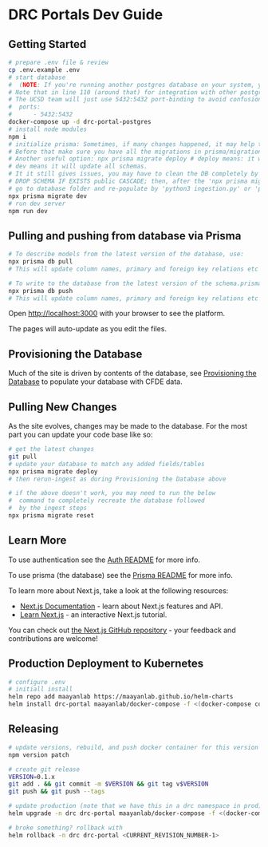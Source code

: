 # DRC Portals Dev Guide

## Getting Started
```bash
# prepare .env file & review
cp .env.example .env
# start database
#  (NOTE: If you're running another postgres database on your system, you should turn it off as the ports will conflict)
# Note that in line 110 (around that) for integration with other postgres containers, one may map other ports to 5432.
# The UCSD team will just use 5432:5432 port-binding to avoid confusion.
#  ports:
#      - 5432:5432
docker-compose up -d drc-portal-postgres
# install node modules
npm i
# initialize prisma: Sometimes, if many changes happened, it may help to do: 'npx prisma migrate reset' 
# Before that make sure you have all the migrations in prisma/migrations folder.
# Another useful option: npx prisma migrate deploy # deploy means: it will only update the public schema
# dev means it will update all schemas.
# It it still gives issues, you may have to clean the DB completely by removing the public schema as well in psql:
# DROP SCHEMA IF EXISTS public CASCADE; then, after the 'npx prisma migrate dev',
# go to database folder and re-populate by 'python3 ingestion.py' or 'python ingestion.py'
npx prisma migrate dev
# run dev server
npm run dev
```

## Pulling and pushing from database via Prisma
```bash
# To describe models from the latest version of the database, use:
npx prisma db pull
# This will update column names, primary and foreign key relations etc from the database into the schema.prisma file.

# To write to the database from the latest version of the schema.prisma file, use:
npx prisma db push
# This will update column names, primary and foreign key relations etc from the schema.prisma file into the database. However, check docs to make sure data is not lost while updating columns.
```


Open [http://localhost:3000](http://localhost:3000) with your browser to see the platform.

The pages will auto-update as you edit the files.

## Provisioning the Database

Much of the site is driven by contents of the database, see [Provisioning the Database](../database/README.md) to populate your database with CFDE data.

## Pulling New Changes

As the site evolves, changes may be made to the database. For the most part you can update your code base like so:
```bash
# get the latest changes
git pull
# update your database to match any added fields/tables
npx prisma migrate deploy
# then rerun-ingest as during Provisioning the Database above

# if the above doesn't work, you may need to run the below
#  command to completely recreate the database followed
#  by the ingest steps
npx prisma migrate reset
```

## Learn More

To use authentication see the [Auth README](./lib/auth/README.md) for more info.

To use prisma (the database) see the [Prisma README](./lib/prisma/README.md) for more info.

To learn more about Next.js, take a look at the following resources:

- [Next.js Documentation](https://nextjs.org/docs) - learn about Next.js features and API.
- [Learn Next.js](https://nextjs.org/learn) - an interactive Next.js tutorial.

You can check out [the Next.js GitHub repository](https://github.com/vercel/next.js/) - your feedback and contributions are welcome!

## Production Deployment to Kubernetes

```bash
# configure .env
# initiall install
helm repo add maayanlab https://maayanlab.github.io/helm-charts
helm install drc-portal maayanlab/docker-compose -f <(docker-compose config)
```

## Releasing

```bash
# update versions, rebuild, and push docker container for this version
npm version patch

# create git release
VERSION=0.1.x
git add . && git commit -m $VERSION && git tag v$VERSION
git push && git push --tags

# update production (note that we have this in a drc namespace in prod)
helm upgrade -n drc drc-portal maayanlab/docker-compose -f <(docker-compose config)

# broke something? rollback with
helm rollback -n drc drc-portal <CURRENT_REVISION_NUMBER-1>
```

